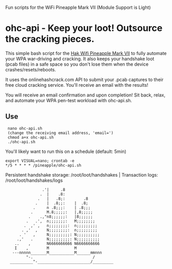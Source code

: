 Fun scripts for the WiFi Pineapple Mark VII (Module Support is Light)

# __ohc-api - Keep your loot! Outsource the cracking pieces.__

This simple bash script for the [Hak Wifi Pineapple Mark VII](https://shop.hak5.org/products/wifi-pineapple) to fully automate your WPA war-driving and cracking.  It also keeps your handshake loot (pcab files) in a safe space so you don't lose them when the device crashes/resets/reboots.

It uses the onlinehashcrack.com API to submit your .pcab captures to their free cloud cracking service.  You'll receive an email with the results! 

You will receive an email confirmation and upon completion!  Sit back, relax, and automate your WPA pen-test workload with ohc-api.sh.

## __Use__

```  
 nano ohc-api.sh
 (change the receiving email address, 'email=')
 chmod a+x ohc-api.sh
 ./ohc-api.sh 
 ```
You'll likely want to run this on a schedule (default: 5min)
```
export VISUAL=nano; crontab -e
*/5 * * * * /pineapple/ohc-api.sh
```

Persistent handshake storage: /root/loot/handshakes | Transaction logs: /root/loot/handshakes/logs


```                  .   Fairwinds!
                .'|     .8
               .  |    .8:
              .   |   .8;:        .8
             .    |  .8;;:    |  .8;
            .     n .8;;;:    | .8;;;
           .      M.8;;;;;:   |,8;;;;;
          .    .,"n8;;;;;;:   |8;;;;;;
         .   .',  n;;;;;;;:   M;;;;;;;;
        .  ,' ,   n;;;;;;;;:  n;;;;;;;;;
       . ,'  ,    N;;;;;;;;:  n;;;;;;;;;
      . '   ,     N;;;;;;;;;: N;;;;;;;;;;
     .,'   .      N;;;;;;;;;: N;;;;;;;;;;
    ..    ,       N6666666666 N6666666666
    I    ,        M           M
   ---nnnnn_______M___________M______mmnnn
         "-.                          /
  __________"-_______________________/_________
  ```

